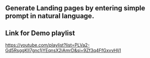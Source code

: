 ## Generate Landing pages by entering simple prompt in natural language.

## Link for Demo playlist
https://youtube.com/playlist?list=PLVa2-Gd5RsggKIl7gnc1jYEqnsX2iAmrD&si=9Zf3q4FfGxvvHlj1
